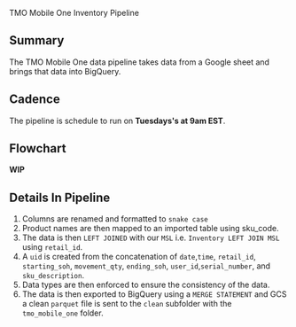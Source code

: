 TMO Mobile One Inventory Pipeline

## Summary
The TMO Mobile One data pipeline takes data from a Google sheet and brings that data into BigQuery.

## Cadence
The pipeline is schedule to run on **Tuesdays's at 9am EST**.


## Flowchart
**WIP**


## Details In Pipeline
1. Columns are renamed and formatted to `snake case`
2. Product names are then mapped to an imported table using sku_code.
3. The data is then `LEFT JOINED` with our `MSL` i.e. `Inventory LEFT JOIN MSL` using `retail_id`.
4. A `uid` is created from the concatenation of `date`,`time`, `retail_id`, `starting_soh`, `movement_qty`, `ending_soh`, `user_id`,`serial_number`, and `sku_description`.
5. Data types are then enforced to ensure the consistency of the data.
6. The data is then exported to BigQuery using a `MERGE STATEMENT` and GCS a clean `parquet` file is sent to the `clean` subfolder with the `tmo_mobile_one` folder.
